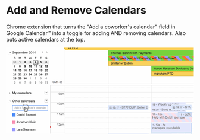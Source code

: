 # Add and Remove Calendars #

Chrome extension that turns the "Add a coworker's calendar" field in Google Calendar™ into a toggle for adding AND removing calendars.  Also puts active calendars at the top.

![Add and remove in action](calendars.gif)
